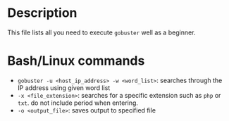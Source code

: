 # Description
This file lists all you need to execute ```gobuster``` well as a beginner.

# Bash/Linux commands
- ```gobuster -u <host_ip_address> -w <word_list>```: searches through the IP address using given word list
- ```-x <file_extension>```: searches for a specific extension such as ```php``` or ```txt```. do not include period when entering.
- ```-o <output_file>```: saves output to specified file 
